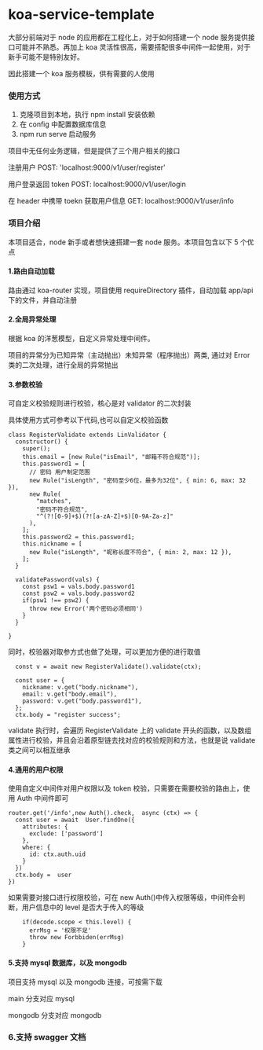 # koa-service-template

大部分前端对于 node 的应用都在工程化上，对于如何搭建一个 node 服务提供接口可能并不熟悉。再加上 koa 灵活性很高，需要搭配很多中间件一起使用，对于新手可能不是特别友好。

因此搭建一个 koa 服务模板，供有需要的人使用

### 使用方式

1. 克隆项目到本地，执行 npm install 安装依赖
2. 在 config 中配置数据库信息
3. npm run serve 启动服务

项目中无任何业务逻辑，但是提供了三个用户相关的接口

注册用户 POST: 'localhost:9000/v1/user/register'

用户登录返回 token POST: localhost:9000/v1/user/login

在 header 中携带 toekn 获取用户信息 GET: localhost:9000/v1/user/info

### 项目介绍

本项目适合，node 新手或者想快速搭建一套 node 服务。本项目包含以下 5 个优点

#### 1.路由自动加载

路由通过 koa-router 实现，项目使用 requireDirectory 插件，自动加载 app/api 下的文件，并自动注册

#### 2.全局异常处理

根据 koa 的洋葱模型，自定义异常处理中间件。

项目的异常分为已知异常（主动抛出）未知异常（程序抛出）两类, 通过对 Error 类的二次处理，进行全局的异常抛出

#### 3.参数校验

可自定义校验规则进行校验，核心是对 validator 的二次封装

具体使用方式可参考以下代码,也可以自定义校验函数

```
class RegisterValidate extends LinValidator {
  constructor() {
    super();
    this.email = [new Rule("isEmail", "邮箱不符合规范")];
    this.password1 = [
      // 密码 用户制定范围
      new Rule("isLength", "密码至少6位，最多为32位", { min: 6, max: 32 }),
      new Rule(
        "matches",
        "密码不符合规范",
        "^(?![0-9]+$)(?![a-zA-Z]+$)[0-9A-Za-z]"
      ),
    ];
    this.password2 = this.password1;
    this.nickname = [
      new Rule("isLength", "昵称长度不符合", { min: 2, max: 12 }),
    ];
  }

  validatePassword(vals) {
    const psw1 = vals.body.password1
    const psw2 = vals.body.password2
    if(psw1 !== psw2) {
      throw new Error('两个密码必须相同')
    }
  }

}
```

同时，校验器对取参方式也做了处理，可以更加方便的进行取值

```
  const v = await new RegisterValidate().validate(ctx);

  const user = {
    nickname: v.get("body.nickname"),
    email: v.get("body.email"),
    password: v.get("body.password1"),
  };
  ctx.body = "register success";
```

validate 执行时，会遍历 RegisterValidate 上的 validate 开头的函数，以及数组属性进行校验，并且会沿着原型链去找对应的校验规则和方法，也就是说 validate 类之间可以相互继承

#### 4.通用的用户权限

使用自定义中间件对用户权限以及 token 校验，只需要在需要校验的路由上，使用 Auth 中间件即可

```
router.get('/info',new Auth().check,  async (ctx) => {
  const user = await  User.findOne({
    attributes: {
      exclude: ['password']
    },
    where: {
      id: ctx.auth.uid
    }
  })
  ctx.body =  user
})
```

如果需要对接口进行权限校验，可在 new Auth()中传入权限等级，中间件会判断，用户信息中的 level 是否大于传入的等级

```
    if(decode.scope < this.level) {
      errMsg = '权限不足'
      throw new Forbbiden(errMsg)
    }
```

#### 5.支持 mysql 数据库，以及 mongodb

项目支持 mysql 以及 mongodb 连接，可按需下载

main 分支对应 mysql

mongodb 分支对应 mongodb

### 6.支持 swagger 文档
